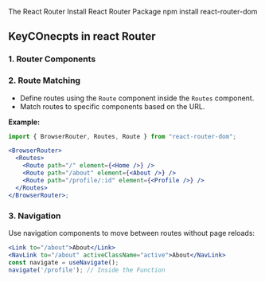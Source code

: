 The React Router
Install React Router Package
npm install react-router-dom

## KeyCOnecpts in react Router

### 1. **Router Components**

### 2. **Route Matching**

- Define routes using the `Route` component inside the `Routes` component.
- Match routes to specific components based on the URL.

**Example:**

```jsx
import { BrowserRouter, Routes, Route } from "react-router-dom";

<BrowserRouter>
  <Routes>
    <Route path="/" element={<Home />} />
    <Route path="/about" element={<About />} />
    <Route path="/profile/:id" element={<Profile />} />
  </Routes>
</BrowserRouter>;
```

### 3. **Navigation**

Use navigation components to move between routes without page reloads:

```jsx
<Link to="/about">About</Link>
<NavLink to="/about" activeClassName="active">About</NavLink>
const navigate = useNavigate();
navigate('/profile'); // Inside the Function
```

